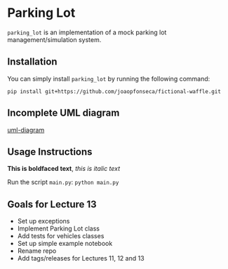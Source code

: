 # Parking Lot

``parking_lot`` is an implementation of a mock parking lot management/simulation system.

## Installation

You can simply install ``parking_lot`` by running the following command:
```
pip install git+https://github.com/joaopfonseca/fictional-waffle.git
```

## Incomplete UML diagram

[uml-diagram](assets/uml-diagram.png)

## Usage Instructions

**This is boldfaced text**, _this is italic text_

Run the script ``main.py``: ``python main.py``

## Goals for Lecture 13

- Set up exceptions
- Implement Parking Lot class
- Add tests for vehicles classes
- Set up simple example notebook
- Rename repo
- Add tags/releases for Lectures 11, 12 and 13

